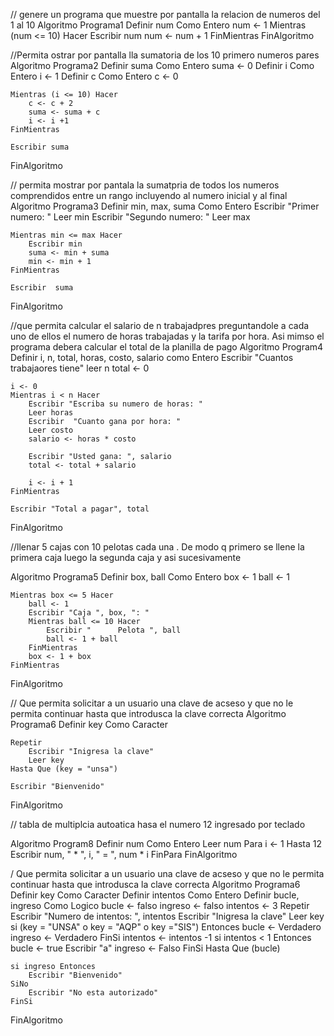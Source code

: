 // genere un programa que muestre por pantalla la relacion de numeros del 1 al 10
Algoritmo Programa1
	Definir num Como Entero
	num <- 1
	Mientras (num <= 10) Hacer
		Escribir num
		num <- num + 1
	FinMientras
FinAlgoritmo


//Permita ostrar por pantalla lla sumatoria de los 10 primero numeros pares
Algoritmo Programa2
	Definir  suma Como Entero
	suma <- 0
	Definir i Como Entero
	i <- 1
	Definir c Como Entero
	c  <- 0
	
	Mientras (i <= 10) Hacer
		c <- c + 2
		suma <- suma + c
		i <- i +1
	FinMientras
	
	Escribir suma
FinAlgoritmo


// permita mostrar por pantala la sumatpria de todos los numeros comprendidos entre un rango incluyendo al numero inicial y al final
Algoritmo Programa3
	Definir min, max, suma Como Entero
	Escribir "Primer numero: "
	Leer min
	Escribir "Segundo numero: "
	Leer max
	
	Mientras min <= max Hacer
		Escribir min
		suma <- min + suma
		min <- min + 1
	FinMientras
	
	Escribir  suma
FinAlgoritmo


//que permita calcular el salario de n trabajadpres preguntandole a cada uno de ellos el numero de horas trabajadas y la tarifa por hora. Asi mimso el programa debera calcular el total de la planilla de pago
Algoritmo Program4
	Definir i, n, total, horas, costo, salario como Entero
	Escribir "Cuantos trabajaores tiene"
	leer n
	total <- 0
	
	i <- 0
	Mientras i < n Hacer
		Escribir "Escriba su numero de horas: " 
		Leer horas
		Escribir  "Cuanto gana por hora: "
		Leer costo
		salario <- horas * costo
		
		Escribir "Usted gana: ", salario
		total <- total + salario
		
		i <- i + 1
	FinMientras
	
	Escribir "Total a pagar", total
	
FinAlgoritmo


//llenar 5 cajas con 10 pelotas cada una . De modo q primero se llene la primera caja luego la segunda caja y asi sucesivamente

Algoritmo Programa5
	Definir box, ball Como Entero
	box <- 1
	ball <- 1
	
	Mientras box <= 5 Hacer
		ball <- 1
		Escribir "Caja ", box, ": "
		Mientras ball <= 10 Hacer
			Escribir "		Pelota ", ball
			ball <- 1 + ball
		FinMientras
		box <- 1 + box
	FinMientras
FinAlgoritmo


// Que permita solicitar a un usuario una clave de acseso y que no le permita continuar hasta que introdusca la clave correcta 
Algoritmo Programa6
	Definir key Como Caracter
	
	Repetir
		Escribir "Inigresa la clave"
		Leer key
	Hasta Que (key = "unsa") 
	
	Escribir "Bienvenido"
FinAlgoritmo


// tabla de multiplcia autoatica hasa el numero 12 ingresado por teclado

Algoritmo Program8
	Definir num Como Entero
	Leer  num
	Para i <- 1 Hasta 12
		Escribir num, " * ", i, " = ", num * i 
	FinPara
FinAlgoritmo




/ Que permita solicitar a un usuario una clave de acseso y que no le permita continuar hasta que introdusca la clave correcta 
Algoritmo Programa6
	Definir key Como Caracter
	Definir  intentos Como Entero
	Definir bucle, ingreso Como Logico
	bucle <- falso
	ingreso <- falso
	intentos <- 3
	Repetir
		Escribir "Numero de intentos: ", intentos
		Escribir "Inigresa la clave"
		Leer  key
		si (key = "UNSA" o key = "AQP" o key ="SIS") Entonces
			bucle <- Verdadero
			ingreso <- Verdadero
		FinSi
		intentos <- intentos -1 
		si intentos < 1 Entonces
			bucle <- true
			Escribir "a"
			ingreso <- Falso
		FinSi
	Hasta Que (bucle) 
	
	si ingreso Entonces
		Escribir "Bienvenido"
	SiNo
		Escribir "No esta autorizado"
	FinSi
FinAlgoritmo
